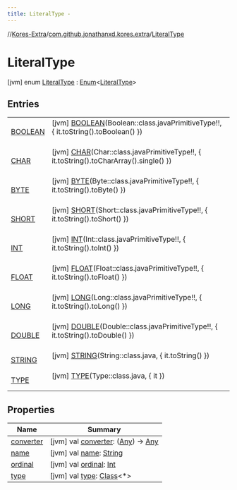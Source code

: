 ```yaml
---
title: LiteralType -
---
```

//[Kores-Extra](../../../index.md)/[com.github.jonathanxd.kores.extra](../index.md)/[LiteralType](index.md)



# LiteralType  
 [jvm] enum [LiteralType](index.md) : [Enum](https://kotlinlang.org/api/latest/jvm/stdlib/kotlin/-enum/index.html)<[LiteralType](index.md)>    


## Entries  
  
| | |
|---|---|
| <a name="com.github.jonathanxd.kores.extra/LiteralType.BOOLEAN///PointingToDeclaration/"></a>[BOOLEAN](-b-o-o-l-e-a-n/index.md)| <a name="com.github.jonathanxd.kores.extra/LiteralType.BOOLEAN///PointingToDeclaration/"></a> [jvm] [BOOLEAN](-b-o-o-l-e-a-n/index.md)(Boolean::class.javaPrimitiveType!!, { it.toString().toBoolean() })  <br>   <br>|
| <a name="com.github.jonathanxd.kores.extra/LiteralType.CHAR///PointingToDeclaration/"></a>[CHAR](-c-h-a-r/index.md)| <a name="com.github.jonathanxd.kores.extra/LiteralType.CHAR///PointingToDeclaration/"></a> [jvm] [CHAR](-c-h-a-r/index.md)(Char::class.javaPrimitiveType!!, { it.toString().toCharArray().single() })  <br>   <br>|
| <a name="com.github.jonathanxd.kores.extra/LiteralType.BYTE///PointingToDeclaration/"></a>[BYTE](-b-y-t-e/index.md)| <a name="com.github.jonathanxd.kores.extra/LiteralType.BYTE///PointingToDeclaration/"></a> [jvm] [BYTE](-b-y-t-e/index.md)(Byte::class.javaPrimitiveType!!, { it.toString().toByte() })  <br>   <br>|
| <a name="com.github.jonathanxd.kores.extra/LiteralType.SHORT///PointingToDeclaration/"></a>[SHORT](-s-h-o-r-t/index.md)| <a name="com.github.jonathanxd.kores.extra/LiteralType.SHORT///PointingToDeclaration/"></a> [jvm] [SHORT](-s-h-o-r-t/index.md)(Short::class.javaPrimitiveType!!, { it.toString().toShort() })  <br>   <br>|
| <a name="com.github.jonathanxd.kores.extra/LiteralType.INT///PointingToDeclaration/"></a>[INT](-i-n-t/index.md)| <a name="com.github.jonathanxd.kores.extra/LiteralType.INT///PointingToDeclaration/"></a> [jvm] [INT](-i-n-t/index.md)(Int::class.javaPrimitiveType!!, { it.toString().toInt() })  <br>   <br>|
| <a name="com.github.jonathanxd.kores.extra/LiteralType.FLOAT///PointingToDeclaration/"></a>[FLOAT](-f-l-o-a-t/index.md)| <a name="com.github.jonathanxd.kores.extra/LiteralType.FLOAT///PointingToDeclaration/"></a> [jvm] [FLOAT](-f-l-o-a-t/index.md)(Float::class.javaPrimitiveType!!, { it.toString().toFloat() })  <br>   <br>|
| <a name="com.github.jonathanxd.kores.extra/LiteralType.LONG///PointingToDeclaration/"></a>[LONG](-l-o-n-g/index.md)| <a name="com.github.jonathanxd.kores.extra/LiteralType.LONG///PointingToDeclaration/"></a> [jvm] [LONG](-l-o-n-g/index.md)(Long::class.javaPrimitiveType!!, { it.toString().toLong() })  <br>   <br>|
| <a name="com.github.jonathanxd.kores.extra/LiteralType.DOUBLE///PointingToDeclaration/"></a>[DOUBLE](-d-o-u-b-l-e/index.md)| <a name="com.github.jonathanxd.kores.extra/LiteralType.DOUBLE///PointingToDeclaration/"></a> [jvm] [DOUBLE](-d-o-u-b-l-e/index.md)(Double::class.javaPrimitiveType!!, { it.toString().toDouble() })  <br>   <br>|
| <a name="com.github.jonathanxd.kores.extra/LiteralType.STRING///PointingToDeclaration/"></a>[STRING](-s-t-r-i-n-g/index.md)| <a name="com.github.jonathanxd.kores.extra/LiteralType.STRING///PointingToDeclaration/"></a> [jvm] [STRING](-s-t-r-i-n-g/index.md)(String::class.java, { it.toString() })  <br>   <br>|
| <a name="com.github.jonathanxd.kores.extra/LiteralType.TYPE///PointingToDeclaration/"></a>[TYPE](-t-y-p-e/index.md)| <a name="com.github.jonathanxd.kores.extra/LiteralType.TYPE///PointingToDeclaration/"></a> [jvm] [TYPE](-t-y-p-e/index.md)(Type::class.java, { it })  <br>   <br>|


## Properties  
  
|  Name |  Summary | 
|---|---|
| <a name="com.github.jonathanxd.kores.extra/LiteralType/converter/#/PointingToDeclaration/"></a>[converter](converter.md)| <a name="com.github.jonathanxd.kores.extra/LiteralType/converter/#/PointingToDeclaration/"></a> [jvm] val [converter](converter.md): ([Any](https://kotlinlang.org/api/latest/jvm/stdlib/kotlin/-any/index.html)) -> [Any](https://kotlinlang.org/api/latest/jvm/stdlib/kotlin/-any/index.html)   <br>|
| <a name="com.github.jonathanxd.kores.extra/LiteralType/name/#/PointingToDeclaration/"></a>[name](index.md#%5Bcom.github.jonathanxd.kores.extra%2FLiteralType%2Fname%2F%23%2FPointingToDeclaration%2F%5D%2FProperties%2F-191771727)| <a name="com.github.jonathanxd.kores.extra/LiteralType/name/#/PointingToDeclaration/"></a> [jvm] val [name](index.md#%5Bcom.github.jonathanxd.kores.extra%2FLiteralType%2Fname%2F%23%2FPointingToDeclaration%2F%5D%2FProperties%2F-191771727): [String](https://kotlinlang.org/api/latest/jvm/stdlib/kotlin/-string/index.html)   <br>|
| <a name="com.github.jonathanxd.kores.extra/LiteralType/ordinal/#/PointingToDeclaration/"></a>[ordinal](index.md#%5Bcom.github.jonathanxd.kores.extra%2FLiteralType%2Fordinal%2F%23%2FPointingToDeclaration%2F%5D%2FProperties%2F-191771727)| <a name="com.github.jonathanxd.kores.extra/LiteralType/ordinal/#/PointingToDeclaration/"></a> [jvm] val [ordinal](index.md#%5Bcom.github.jonathanxd.kores.extra%2FLiteralType%2Fordinal%2F%23%2FPointingToDeclaration%2F%5D%2FProperties%2F-191771727): [Int](https://kotlinlang.org/api/latest/jvm/stdlib/kotlin/-int/index.html)   <br>|
| <a name="com.github.jonathanxd.kores.extra/LiteralType/type/#/PointingToDeclaration/"></a>[type](type.md)| <a name="com.github.jonathanxd.kores.extra/LiteralType/type/#/PointingToDeclaration/"></a> [jvm] val [type](type.md): [Class](https://docs.oracle.com/javase/8/docs/api/java/lang/Class.html)<*>   <br>|

